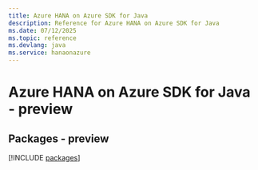 ```yaml
---
title: Azure HANA on Azure SDK for Java
description: Reference for Azure HANA on Azure SDK for Java
ms.date: 07/12/2025
ms.topic: reference
ms.devlang: java
ms.service: hanaonazure
---
```

# Azure HANA on Azure SDK for Java - preview
## Packages - preview
[!INCLUDE [packages](hana-on-azure-index.md)]